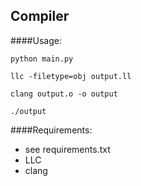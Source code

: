 ## Compiler


####Usage:
```
python main.py

llc -filetype=obj output.ll

clang output.o -o output

./output
```

####Requirements:
- see requirements.txt
- LLC
- clang  
